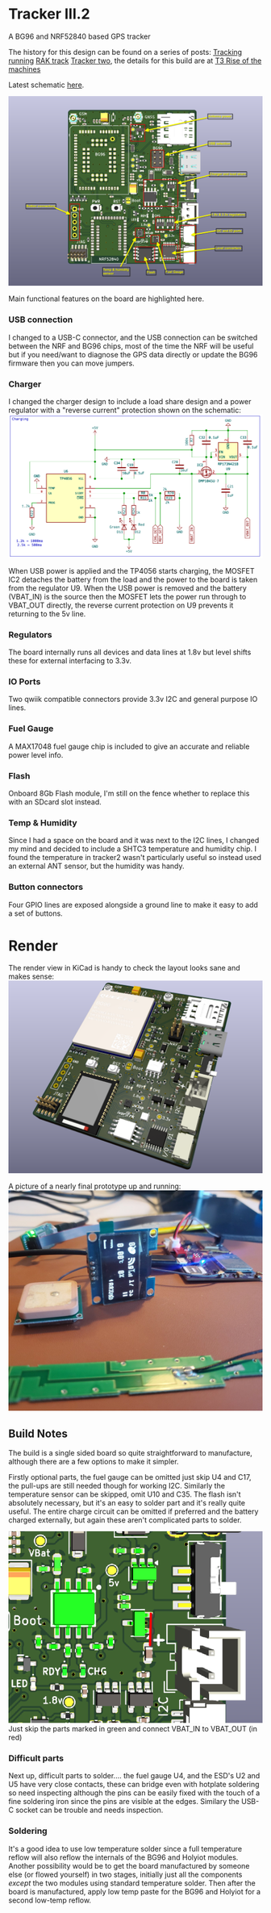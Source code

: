 # Tracker III.2
A BG96 and NRF52840 based GPS tracker

The history for this design can be found on a series of posts: [Tracking running](https://blog.ivor.org/2020/10/tracking-running-part-2.html) [RAK track](https://blog.ivor.org/2022/02/between-rak-and-sweet-place.html) [Tracker two](https://blog.ivor.org/2022/03/trackertwo.html), the details for this build are at [T3 Rise of the machines](https://blog.ivor.org/2024/08/t3-rise-of-machines.html)

Latest schematic [here](schematic.pdf).

![New PCB design](images/overview2-notes.png)

Main functional features on the board are highlighted here.

### USB connection
I changed to a USB-C connector, and the USB connection can be switched between the NRF and BG96 chips, most of the time the NRF will be useful but if you need/want to diagnose the GPS data directly or update the BG96 firmware then you can move jumpers.

### Charger
I changed the charger design to include a load share design and a power regulator with a "reverse current" protection shown on the schematic:
![Charger schematic](images/charge-schematic.png)

When USB power is applied and the TP4056 starts charging, the MOSFET IC2 detaches the battery from the load and the power to the board is taken from the regulator U9.
When the USB power is removed and the battery (VBAT_IN) is the source then the MOSFET lets the power run through to VBAT_OUT directly, the reverse current protection on U9 prevents it returning to the 5v line.

### Regulators
The board internally runs all devices and data lines at 1.8v but level shifts these for external interfacing to 3.3v.

### IO Ports
Two qwiik compatible connectors provide 3.3v I2C and general purpose IO lines.

### Fuel Gauge
A MAX17048 fuel gauge chip is included to give an accurate and reliable power level info.

### Flash
Onboard 8Gb Flash module, I'm still on the fence whether to replace this with an SDcard slot instead.

### Temp & Humidity
Since I had a space on the board and it was next to the I2C lines, I changed my mind and decided to include a SHTC3 temperature and humidity chip. I found the temperature in tracker2 wasn't particularly useful so instead used an external ANT sensor, but the humidity was handy.

### Button connectors
Four GPIO lines are exposed alongside a ground line to make it easy to add a set of buttons.

# Render
The render view in KiCad is handy to check the layout looks sane and makes sense:
![3D render of board](images/render.png)

A picture of a nearly final prototype up and running:
![Tracker running with display showing status](images/running.jpg)

## Build Notes
The build is a single sided board so quite straightforward to manufacture, although there are a few options to make it simpler.

Firstly optional parts, the fuel gauge can be omitted just skip U4 and C17, the pull-ups are still needed though for working I2C.
Similarly the temperature sensor can be skipped, omit U10 and C35.
The flash isn't absolutely necessary, but it's an easy to solder part and it's really quite useful.
The entire charge circuit can be omitted if preferred and the battery charged externally, but again these aren't complicated parts to solder. 

![Charge closeup with green highlighted parts](images/charge.png)
Just skip the parts marked in green and connect VBAT_IN to VBAT_OUT (in red)

### Difficult parts
Next up, difficult parts to solder.... the fuel gauge U4, and the ESD's U2 and U5 have very close contacts, these can bridge even with hotplate soldering so need inspecting although the pins can be easily fixed with the touch of a fine soldering iron since the pins are visible at the edges. Similary the USB-C socket can be trouble and needs inspection.

### Soldering
It's a good idea to use low temperature solder since a full temperature reflow will also reflow the internals of the BG96 and Holyiot modules. Another possibility would be to get the board manufactured by someone else (or flowed yourself) in two stages, initially just all the components *except* the two modules using standard temperature solder. Then after the board is manufactured, apply low temp paste for the BG96 and Holyiot for a second low-temp reflow.
